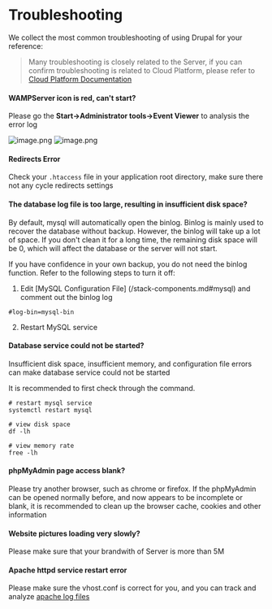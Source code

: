 # Troubleshooting

We collect the most common troubleshooting of using Drupal for your reference:

> Many troubleshooting is closely related to the Server, if you can confirm troubleshooting is related to Cloud Platform, please refer to [Cloud Platform Documentation](https://support.websoft9.com/docs/faq/tech-instance.html)

#### WAMPServer icon is red, can't start?

Please go the **Start->Administrator tools->Event Viewer** to analysis the error log

![image.png](https://libs.websoft9.com/Websoft9/DocsPicture/en/wampserver/wamp-winevent001-websoft9.png)
![image.png](https://libs.websoft9.com/Websoft9/DocsPicture/en/wampserver/wamp-winevent002-websoft9.png)


#### Redirects Error

Check your `.htaccess` file in your application root directory, make sure there not any cycle redirects settings

#### The database log file is too large, resulting in insufficient disk space?

By default, mysql will automatically open the binlog. Binlog is mainly used to recover the database without backup. However, the binlog will take up a lot of space. If you don't clean it for a long time, the remaining disk space will be 0, which will affect the database or the server will not start.

If you have confidence in your own backup, you do not need the binlog function. Refer to the following steps to turn it off:

1. Edit [MySQL Configuration File] (/stack-components.md#mysql) and comment out the binlog log   
```
#log-bin=mysql-bin
```
2. Restart MySQL service

#### Database service could not be started?

Insufficient disk space, insufficient memory, and configuration file errors can make database service could not be started  

It is recommended to first check through the command.

```shell
# restart mysql service
systemctl restart mysql

# view disk space
df -lh

# view memory rate
free -lh
```

#### phpMyAdmin page access blank?

Please try another browser, such as chrome or firefox. If the phpMyAdmin can be opened normally before, and now appears to be incomplete or blank, it is recommended to clean up the browser cache, cookies and other information

#### Website pictures loading very slowly?

Please make sure that your brandwith of Server is more than 5M

#### Apache httpd service restart error
Please make sure the vhost.conf is correct for you, and you can track and analyze [apache log files](/stack-components.md#apache)
